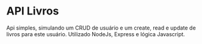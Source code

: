 # API Livros

Api simples, simulando um CRUD de usuário e um create, read e update de livros para este usuário. Utilizado NodeJs, Express e lógica Javascript.
